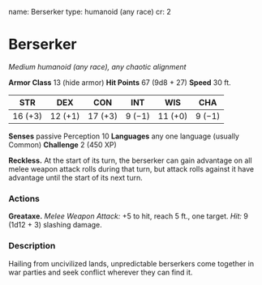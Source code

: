 name: Berserker
type: humanoid (any race)
cr: 2

# Berserker
_Medium humanoid (any race), any chaotic alignment_

**Armor Class** 13 (hide armor)
**Hit Points** 67 (9d8 + 27)
**Speed** 30 ft.

| STR     | DEX     | CON     | INT     | WIS     | CHA     |
|---------|---------|---------|---------|---------|---------|
| 16 (+3) | 12 (+1) | 17 (+3) | 9 (−1)  | 11 (+0) | 9 (−1)  |

**Senses** passive Perception 10
**Languages** any one language (usually Common)
**Challenge** 2 (450 XP)

**Reckless.** At the start of its turn, the berserker can gain advantage on all melee weapon attack rolls during that turn, but attack rolls against it have advantage until the start of its next turn.

### Actions
**Greataxe.** _Melee Weapon Attack:_ +5 to hit, reach 5 ft., one target. _Hit:_ 9 (1d12 + 3) slashing damage.

### Description
Hailing from uncivilized lands, unpredictable berserkers come together in war parties and seek conflict wherever they can find it.
